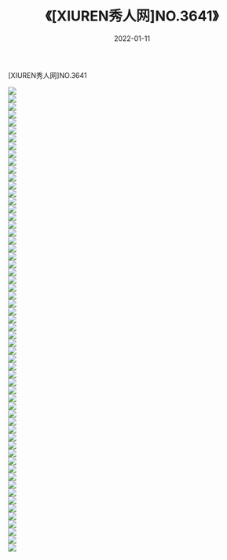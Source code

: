 ﻿---
layout: post
title:  《[XIUREN秀人网]NO.3641》
date:   2022-01-11
img: http://pic.660000.xyz/1:/秀人网/秀人网第04部分/[XIUREN秀人网]NO.3641/000.jpg
categories: [美女, 清纯, 唯美]
---

[XIUREN秀人网]NO.3641

 ![](http://pic.660000.xyz/1:/秀人网/秀人网第04部分/[XIUREN秀人网]NO.3641/001.jpg) <br>![](http://pic.660000.xyz/1:/秀人网/秀人网第04部分/[XIUREN秀人网]NO.3641/002.jpg) <br>![](http://pic.660000.xyz/1:/秀人网/秀人网第04部分/[XIUREN秀人网]NO.3641/003.jpg) <br>![](http://pic.660000.xyz/1:/秀人网/秀人网第04部分/[XIUREN秀人网]NO.3641/004.jpg) <br>![](http://pic.660000.xyz/1:/秀人网/秀人网第04部分/[XIUREN秀人网]NO.3641/005.jpg) <br>![](http://pic.660000.xyz/1:/秀人网/秀人网第04部分/[XIUREN秀人网]NO.3641/006.jpg) <br>![](http://pic.660000.xyz/1:/秀人网/秀人网第04部分/[XIUREN秀人网]NO.3641/007.jpg) <br>![](http://pic.660000.xyz/1:/秀人网/秀人网第04部分/[XIUREN秀人网]NO.3641/008.jpg) <br>![](http://pic.660000.xyz/1:/秀人网/秀人网第04部分/[XIUREN秀人网]NO.3641/009.jpg) <br>![](http://pic.660000.xyz/1:/秀人网/秀人网第04部分/[XIUREN秀人网]NO.3641/010.jpg) <br>![](http://pic.660000.xyz/1:/秀人网/秀人网第04部分/[XIUREN秀人网]NO.3641/011.jpg) <br>![](http://pic.660000.xyz/1:/秀人网/秀人网第04部分/[XIUREN秀人网]NO.3641/012.jpg) <br>![](http://pic.660000.xyz/1:/秀人网/秀人网第04部分/[XIUREN秀人网]NO.3641/013.jpg) <br>![](http://pic.660000.xyz/1:/秀人网/秀人网第04部分/[XIUREN秀人网]NO.3641/014.jpg) <br>![](http://pic.660000.xyz/1:/秀人网/秀人网第04部分/[XIUREN秀人网]NO.3641/015.jpg) <br>![](http://pic.660000.xyz/1:/秀人网/秀人网第04部分/[XIUREN秀人网]NO.3641/016.jpg) <br>![](http://pic.660000.xyz/1:/秀人网/秀人网第04部分/[XIUREN秀人网]NO.3641/017.jpg) <br>![](http://pic.660000.xyz/1:/秀人网/秀人网第04部分/[XIUREN秀人网]NO.3641/018.jpg) <br>![](http://pic.660000.xyz/1:/秀人网/秀人网第04部分/[XIUREN秀人网]NO.3641/019.jpg) <br>![](http://pic.660000.xyz/1:/秀人网/秀人网第04部分/[XIUREN秀人网]NO.3641/020.jpg) <br>![](http://pic.660000.xyz/1:/秀人网/秀人网第04部分/[XIUREN秀人网]NO.3641/021.jpg) <br>![](http://pic.660000.xyz/1:/秀人网/秀人网第04部分/[XIUREN秀人网]NO.3641/022.jpg) <br>![](http://pic.660000.xyz/1:/秀人网/秀人网第04部分/[XIUREN秀人网]NO.3641/023.jpg) <br>![](http://pic.660000.xyz/1:/秀人网/秀人网第04部分/[XIUREN秀人网]NO.3641/024.jpg) <br>![](http://pic.660000.xyz/1:/秀人网/秀人网第04部分/[XIUREN秀人网]NO.3641/025.jpg) <br>![](http://pic.660000.xyz/1:/秀人网/秀人网第04部分/[XIUREN秀人网]NO.3641/026.jpg) <br>![](http://pic.660000.xyz/1:/秀人网/秀人网第04部分/[XIUREN秀人网]NO.3641/027.jpg) <br>![](http://pic.660000.xyz/1:/秀人网/秀人网第04部分/[XIUREN秀人网]NO.3641/028.jpg) <br>![](http://pic.660000.xyz/1:/秀人网/秀人网第04部分/[XIUREN秀人网]NO.3641/029.jpg) <br>![](http://pic.660000.xyz/1:/秀人网/秀人网第04部分/[XIUREN秀人网]NO.3641/030.jpg) <br>![](http://pic.660000.xyz/1:/秀人网/秀人网第04部分/[XIUREN秀人网]NO.3641/031.jpg) <br>![](http://pic.660000.xyz/1:/秀人网/秀人网第04部分/[XIUREN秀人网]NO.3641/032.jpg) <br>![](http://pic.660000.xyz/1:/秀人网/秀人网第04部分/[XIUREN秀人网]NO.3641/033.jpg) <br>![](http://pic.660000.xyz/1:/秀人网/秀人网第04部分/[XIUREN秀人网]NO.3641/034.jpg) <br>![](http://pic.660000.xyz/1:/秀人网/秀人网第04部分/[XIUREN秀人网]NO.3641/035.jpg) <br>![](http://pic.660000.xyz/1:/秀人网/秀人网第04部分/[XIUREN秀人网]NO.3641/036.jpg) <br>![](http://pic.660000.xyz/1:/秀人网/秀人网第04部分/[XIUREN秀人网]NO.3641/037.jpg) <br>![](http://pic.660000.xyz/1:/秀人网/秀人网第04部分/[XIUREN秀人网]NO.3641/038.jpg) <br>![](http://pic.660000.xyz/1:/秀人网/秀人网第04部分/[XIUREN秀人网]NO.3641/039.jpg) <br>![](http://pic.660000.xyz/1:/秀人网/秀人网第04部分/[XIUREN秀人网]NO.3641/040.jpg) <br>![](http://pic.660000.xyz/1:/秀人网/秀人网第04部分/[XIUREN秀人网]NO.3641/041.jpg) <br>![](http://pic.660000.xyz/1:/秀人网/秀人网第04部分/[XIUREN秀人网]NO.3641/042.jpg) <br>![](http://pic.660000.xyz/1:/秀人网/秀人网第04部分/[XIUREN秀人网]NO.3641/043.jpg) <br>![](http://pic.660000.xyz/1:/秀人网/秀人网第04部分/[XIUREN秀人网]NO.3641/044.jpg) <br>![](http://pic.660000.xyz/1:/秀人网/秀人网第04部分/[XIUREN秀人网]NO.3641/045.jpg) <br>![](http://pic.660000.xyz/1:/秀人网/秀人网第04部分/[XIUREN秀人网]NO.3641/046.jpg) <br>![](http://pic.660000.xyz/1:/秀人网/秀人网第04部分/[XIUREN秀人网]NO.3641/047.jpg) <br>![](http://pic.660000.xyz/1:/秀人网/秀人网第04部分/[XIUREN秀人网]NO.3641/048.jpg) <br>![](http://pic.660000.xyz/1:/秀人网/秀人网第04部分/[XIUREN秀人网]NO.3641/049.jpg) <br>![](http://pic.660000.xyz/1:/秀人网/秀人网第04部分/[XIUREN秀人网]NO.3641/050.jpg) <br>![](http://pic.660000.xyz/1:/秀人网/秀人网第04部分/[XIUREN秀人网]NO.3641/051.jpg) <br>![](http://pic.660000.xyz/1:/秀人网/秀人网第04部分/[XIUREN秀人网]NO.3641/052.jpg) <br>![](http://pic.660000.xyz/1:/秀人网/秀人网第04部分/[XIUREN秀人网]NO.3641/053.jpg) <br>![](http://pic.660000.xyz/1:/秀人网/秀人网第04部分/[XIUREN秀人网]NO.3641/054.jpg) <br>![](http://pic.660000.xyz/1:/秀人网/秀人网第04部分/[XIUREN秀人网]NO.3641/055.jpg) <br>![](http://pic.660000.xyz/1:/秀人网/秀人网第04部分/[XIUREN秀人网]NO.3641/056.jpg) <br>![](http://pic.660000.xyz/1:/秀人网/秀人网第04部分/[XIUREN秀人网]NO.3641/057.jpg) <br>![](http://pic.660000.xyz/1:/秀人网/秀人网第04部分/[XIUREN秀人网]NO.3641/058.jpg) <br>![](http://pic.660000.xyz/1:/秀人网/秀人网第04部分/[XIUREN秀人网]NO.3641/059.jpg) <br>